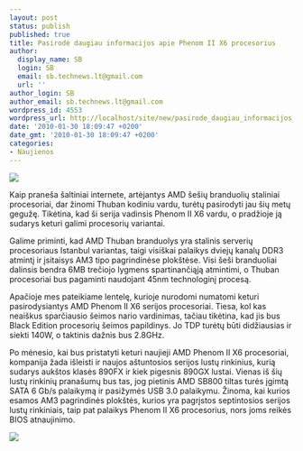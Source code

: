 ```yaml
---
layout: post
status: publish
published: true
title: Pasirodė daugiau informacijos apie Phenom II X6 procesorius
author:
  display_name: SB
  login: SB
  email: sb.technews.lt@gmail.com
  url: ''
author_login: SB
author_email: sb.technews.lt@gmail.com
wordpress_id: 4553
wordpress_url: http://localhost/site/new/pasirode_daugiau_informacijos_apie_phenom_ii_x6_procesorius/
date: '2010-01-30 18:09:47 +0200'
date_gmt: '2010-01-30 18:09:47 +0200'
categories:
- Naujienos
---
```

<div class="imgright"><img src="http://t0.gstatic.com/images?q=tbn:sxDYZaKQyAYA4M:http://www.f1cd.ru/news/cpus/2009/12/cpus_183_2.jpg"  /></div>
<p>Kaip praneša šaltiniai internete, artėjantys AMD šešių branduolių staliniai procesoriai, dar žinomi Thuban kodiniu vardu, turėtų pasirodyti jau šių metų gegužę. Tikėtina, kad ši serija vadinsis Phenom II X6 vardu, o pradžioje ją sudarys keturi galimi procesorių variantai.</p>
<p>Galime priminti, kad AMD Thuban branduolys yra stalinis serverių procesoriaus Istanbul variantas, taigi visiškai palaikys dviejų kanalų DDR3 atmintį ir įsitaisys AM3 tipo pagrindinėse plokštėse. Visi šeši branduoliai dalinsis bendra 6MB trečiojo lygmens spartinančiąją atmintimi, o Thuban procesoriai bus pagaminti naudojant 45nm technologinį procesą.</p>
<p>Apačioje mes pateikiame lentelę, kurioje nurodomi numatomi keturi pasirodysiantys AMD Phenom II X6 serijos procesoriai. Tiesa, kol kas neaiškus sparčiausio šeimos nario vardinimas, tačiau tikėtina, kad jis bus Black Edition procesorių šeimos papildinys. Jo TDP turėtų būti didžiausias ir siekti 140W, o taktinis dažnis bus 2.8GHz.</p>
<p>Po mėnesio, kai bus pristatyti keturi naujieji AMD Phenom II X6 procesoriai, kompanija žada išleisti ir naujos aštuntosios serijos lustų rinkinius, kurią sudarys aukštos klasės 890FX ir kiek pigesnis 890GX lustai. Vienas iš šių lustų rinkinių pranašumų bus tas, jog pietinis AMD SB800 tiltas turės įgimtą SATA 6 Gb/s palaikymą ir pasižymės USB 3.0 palaikymu. Žinoma, kai kurios esamos AM3 pagrindinės plokštės, kurios yra pagrįstos septintosios serijos lustų rinkiniais, taip pat palaikys Phenom II X6 procesorius, nors joms reikės BIOS atnaujinimo.</p>
<p><img src="http://www.part.lt/img/bfec12be01dcaf3fc506fe8d0e93ec5f193.jpg" /></p>
